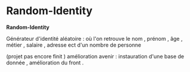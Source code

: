 # Random-Identity

__Random-Identity__

Générateur d'identité aléatoire : où l'on retrouve le nom , prénom , âge , métier , salaire , adresse ect d'un nombre de personne 

(projet pas encore finit ) 
amélioration avenir : instauration d'une base de donnée , amélioration du front .
